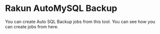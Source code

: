 # Rakun AutoMySQL Backup
 You can create Auto SQL Backup jobs from this tool. You can see how you can create jobs from here.
